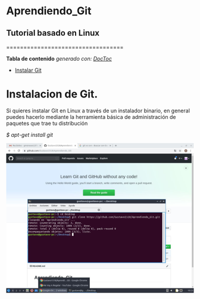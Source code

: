 # Aprendiendo_Git
## Tutorial basado en Linux
==================================


<!-- START doctoc generado TOC por favor mantenga el comentario aquí para permitir la actualización automática ->
<!-- NO EDITE ESTA SECCIÓN, EN LUGAR RE-RUN doctoc PARA ACTUALIZAR -->

**Tabla de contenido**  *generado con: [DocToc](https://github.com/thlorenz/doctoc)*

- [Instalar Git](#instalar-Git)
<!-- END doctoc generó TOC por favor mantenga un comentario aquí para permitir la actualización automática -->

# Instalacion de Git.
Si quieres instalar Git en Linux a través de un instalador binario, en general puedes hacerlo mediante la herramienta básica de administración de paquetes que trae tu distribución

*$ apt-get install git*



![clonar un repositorio](Imagenes/clonar.jpg)